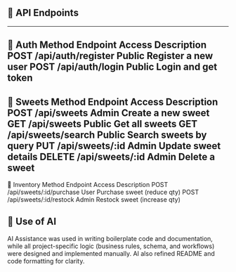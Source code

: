 ## 📡 API Endpoints
---
🔹 Auth
Method	Endpoint	             Access	Description
POST	/api/auth/register     	 Public	Register a new user
POST	/api/auth/login	         Public	Login and get token
---
🔹 Sweets
Method	Endpoint	                Access	Description
POST	/api/sweets	                Admin	Create a new sweet
GET	/api/sweets	                  Public	Get all sweets
GET	/api/sweets/search	          Public	Search sweets by query
PUT	/api/sweets/:id	              Admin	Update sweet details
DELETE	/api/sweets/:id	          Admin	Delete a sweet
---
🔹 Inventory
Method	Endpoint	                 Access	Description
POST	/api/sweets/:id/purchase	   User	Purchase sweet (reduce qty)
POST	/api/sweets/:id/restock	     Admin	Restock sweet (increase qty)

## 🤖 Use of AI

AI Assistance was used in writing boilerplate code and documentation, while all project-specific logic (business rules, schema, and workflows) were designed and implemented manually.
AI also refined README and code formatting for clarity.
